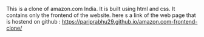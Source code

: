  This is a clone of amazon.com India. It is built using html and css. It contains only the frontend of the website.
 here s a link of the web page that is hostend on github :
 https://pariprabhu29.github.io/amazon.com-frontend-clone/

